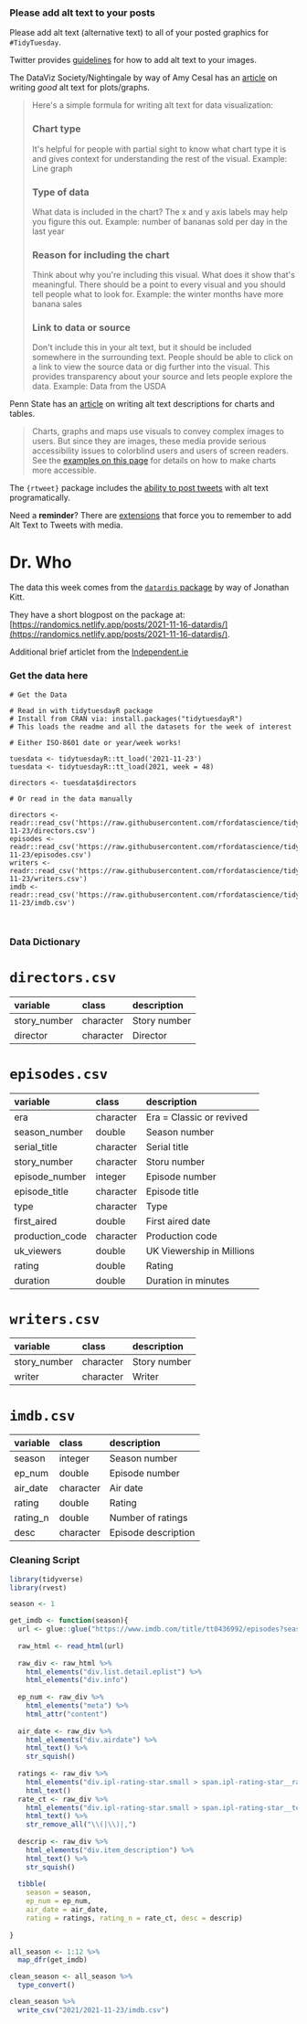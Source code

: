 ### Please add alt text to your posts

Please add alt text (alternative text) to all of your posted graphics for `#TidyTuesday`. 

Twitter provides [guidelines](https://help.twitter.com/en/using-twitter/picture-descriptions) for how to add alt text to your images.

The DataViz Society/Nightingale by way of Amy Cesal has an [article](https://medium.com/nightingale/writing-alt-text-for-data-visualization-2a218ef43f81) on writing _good_ alt text for plots/graphs.

> Here's a simple formula for writing alt text for data visualization:
> ### Chart type
> It's helpful for people with partial sight to know what chart type it is and gives context for understanding the rest of the visual.
> Example: Line graph
> ### Type of data
> What data is included in the chart? The x and y axis labels may help you figure this out.
> Example: number of bananas sold per day in the last year
> ### Reason for including the chart
> Think about why you're including this visual. What does it show that's meaningful. There should be a point to every visual and you should tell people what to look for.
> Example: the winter months have more banana sales
> ### Link to data or source
> Don't include this in your alt text, but it should be included somewhere in the surrounding text. People should be able to click on a link to view the source data or dig further into the visual. This provides transparency about your source and lets people explore the data.
> Example: Data from the USDA

Penn State has an [article](https://accessibility.psu.edu/images/charts/) on writing alt text descriptions for charts and tables.

> Charts, graphs and maps use visuals to convey complex images to users. But since they are images, these media provide serious accessibility issues to colorblind users and users of screen readers. See the [examples on this page](https://accessibility.psu.edu/images/charts/) for details on how to make charts more accessible.

The `{rtweet}` package includes the [ability to post tweets](https://docs.ropensci.org/rtweet/reference/post_tweet.html) with alt text programatically.

Need a **reminder**? There are [extensions](https://chrome.google.com/webstore/detail/twitter-required-alt-text/fpjlpckbikddocimpfcgaldjghimjiik/related) that force you to remember to add Alt Text to Tweets with media.

# Dr. Who

The data this week comes from the [`datardis` package](https://github.com/KittJonathan/datardis/tree/main/data) by way of Jonathan Kitt.

They have a short blogpost on the package at: [https://randomics.netlify.app/posts/2021-11-16-datardis/](https://randomics.netlify.app/posts/2021-11-16-datardis/).

Additional brief articlet from the [Independent.ie](https://www.independent.ie/entertainment/doctor-who-suffers-lowest-ratings-since-2005-revival-39028919.html)

### Get the data here

```{r}
# Get the Data

# Read in with tidytuesdayR package 
# Install from CRAN via: install.packages("tidytuesdayR")
# This loads the readme and all the datasets for the week of interest

# Either ISO-8601 date or year/week works!

tuesdata <- tidytuesdayR::tt_load('2021-11-23')
tuesdata <- tidytuesdayR::tt_load(2021, week = 48)

directors <- tuesdata$directors

# Or read in the data manually

directors <- readr::read_csv('https://raw.githubusercontent.com/rfordatascience/tidytuesday/master/data/2021/2021-11-23/directors.csv')
episodes <- readr::read_csv('https://raw.githubusercontent.com/rfordatascience/tidytuesday/master/data/2021/2021-11-23/episodes.csv')
writers <- readr::read_csv('https://raw.githubusercontent.com/rfordatascience/tidytuesday/master/data/2021/2021-11-23/writers.csv')
imdb <- readr::read_csv('https://raw.githubusercontent.com/rfordatascience/tidytuesday/master/data/2021/2021-11-23/imdb.csv')



```
### Data Dictionary

# `directors.csv`

|variable     |class     |description |
|:------------|:---------|:-----------|
|story_number |character | Story number |
|director     |character | Director |

# `episodes.csv`

|variable        |class     |description |
|:---------------|:---------|:-----------|
|era             |character |Era = Classic or revived |
|season_number   |double    | Season number |
|serial_title    |character | Serial title |
|story_number    |character | Storu number |
|episode_number  |integer   | Episode number |
|episode_title   |character | Episode title |
|type            |character | Type |
|first_aired     |double    |First aired date |
|production_code |character |Production code |
|uk_viewers      |double    | UK Viewership in Millions |
|rating          |double    | Rating |
|duration        |double    | Duration in minutes|

# `writers.csv`

|variable     |class     |description |
|:------------|:---------|:-----------|
|story_number |character | Story number |
|writer       |character | Writer |

# `imdb.csv`

|variable |class     |description |
|:--------|:---------|:-----------|
|season   |integer   | Season number |
|ep_num   |double    |Episode number |
|air_date |character | Air date |
|rating   |double    | Rating|
|rating_n |double    | Number of ratings |
|desc     |character | Episode description |

### Cleaning Script

``` r
library(tidyverse)
library(rvest)

season <- 1

get_imdb <- function(season){
  url <- glue::glue("https://www.imdb.com/title/tt0436992/episodes?season={season}")
  
  raw_html <- read_html(url)
  
  raw_div <- raw_html %>% 
    html_elements("div.list.detail.eplist") %>% 
    html_elements("div.info")
  
  ep_num <- raw_div %>% 
    html_elements("meta") %>% 
    html_attr("content")
  
  air_date <- raw_div %>% 
    html_elements("div.airdate") %>% 
    html_text() %>% 
    str_squish()
  
  ratings <- raw_div %>% 
    html_elements("div.ipl-rating-star.small > span.ipl-rating-star__rating") %>% 
    html_text()
  rate_ct <- raw_div %>% 
    html_elements("div.ipl-rating-star.small > span.ipl-rating-star__total-votes")%>% 
    html_text() %>% 
    str_remove_all("\\(|\\)|,")
  
  descrip <- raw_div %>% 
    html_elements("div.item_description") %>% 
    html_text() %>% 
    str_squish()
  
  tibble(
    season = season,
    ep_num = ep_num,
    air_date = air_date,
    rating = ratings, rating_n = rate_ct, desc = descrip)
  
}

all_season <- 1:12 %>% 
  map_dfr(get_imdb)

clean_season <- all_season %>% 
  type_convert()

clean_season %>% 
  write_csv("2021/2021-11-23/imdb.csv")
```
